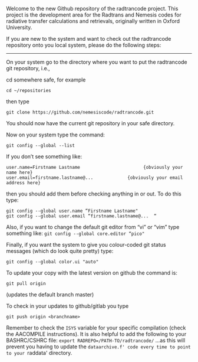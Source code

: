 Welcome to the new Github repository of the radtrancode project. This project is the development area for the Radtrans and Nemesis codes for radiative transfer calculations and retrievals, originally written in Oxford University.



If you are new to the system and want to check out the radtrancode repository onto you local system, please do the following steps: 

-------------------------

On your system go to the directory where you want to put the radtrancode git repository, i.e.,

cd somewhere safe, for example

```
cd ~/repositories
```

then type

```
git clone https://github.com/nemesiscode/radtrancode.git
```

You should now have the current git repository in your safe directory.

Now on your system type the command:

```
git config --global --list
```

If you don’t see something like:

```
user.name=Firstname Lastname						{obviously your name here}
user.email=firstname.lastname@...             {obviously your email address here}
```

then you should add them before checking anything in or out. To do this type:

```
git config --global user.name “Firstname Lastname" 
git config --global user.email “firstname.lastname@...  “ 
```

Also, if you want to change the default git editor from “vi” or “vim” type something like:
`git config --global core.editor “pico"`

Finally, if you want the system to give you colour-coded git status messages (which do look quite pretty) type:

```
git config --global color.ui "auto"
```

To update your copy with the latest version on github the command is:

```
git pull origin
```

(updates the default branch master)

To check in your updates to github/gitlab you type

```
git push origin <branchname>
```
Remember to check the ``ISYS`` variable for your specific compilation (check the AACOMPILE
instructions).  It is also helpful to add the following to your BASHRC/CSHRC file:
``
export RADREPO=/PATH-TO/radtrancode/
``
...as this will prevent you having to update the `dataarchive.f' code every time to point
to your `raddata' directory.
